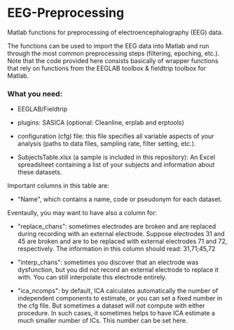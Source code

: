 # EEG-Preprocessing

Matlab functions for preprocessing of electroencephalography (EEG) data.

The functions can be used to import the EEG data into Matlab and run through the most common preprocessing steps (filtering, epoching, etc.). 
Note that the code provided here consists basically of wrapper functions that rely on functions from the EEGLAB toolbox & fieldtrip toolbox for Matlab.

### What you need:

* EEGLAB/Fieldtrip

* plugins: SASICA (optional: Cleanline, erplab and erptools)

* configuration (cfg) file: this file specifies all variable aspects of your analysis (paths to data files, sampling rate, filter setting, etc.).

* SubjectsTable.xlsx (a sample is included in this repository): An Excel spreadsheet containing a list of your subjects and information about these datasets. 

Important columns in this table are:

* "Name", which contains a name, code or pseudonym for each dataset.

Eventaully, you may want to have also a column for:

* "replace_chans": sometimes electrodes are broken and are replaced during recording with an external electrode. Suppose electrodes 31 and 45 are broken and are to be replaced with external electrodes 71 and 72, respectively. The information in this column should read: 31,71;45,72

* "interp_chans": sometimes you discover that an electrode was dysfunction, but you did not record an external electrode to replace it with. You can still interpolate this electrode entirely.

* "ica_ncomps": by default, ICA calculates automatically the number of independent components to estimate, or you can set a fixed number in the cfg file. But sometimes a dataset will not compute with either procedure. In such cases, it sometimes helps to have ICA estimate a much smaller number of ICs. This number can be set here.
